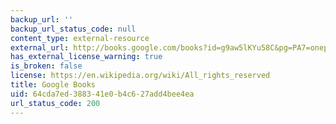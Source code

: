 ```yaml
---
backup_url: ''
backup_url_status_code: null
content_type: external-resource
external_url: http://books.google.com/books?id=g9aw5lKYu58C&pg=PA7=onepage
has_external_license_warning: true
is_broken: false
license: https://en.wikipedia.org/wiki/All_rights_reserved
title: Google Books
uid: 64cda7ed-3883-41e0-b4c6-27add4bee4ea
url_status_code: 200
---
```

